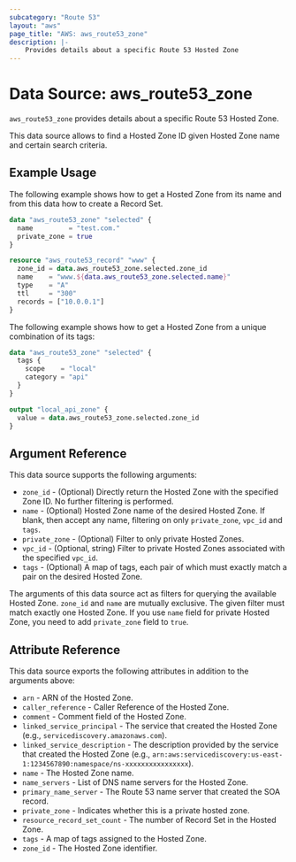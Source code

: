 ```yaml
---
subcategory: "Route 53"
layout: "aws"
page_title: "AWS: aws_route53_zone"
description: |-
    Provides details about a specific Route 53 Hosted Zone
---
```


# Data Source: aws_route53_zone

`aws_route53_zone` provides details about a specific Route 53 Hosted Zone.

This data source allows to find a Hosted Zone ID given Hosted Zone name and certain search criteria.

## Example Usage

The following example shows how to get a Hosted Zone from its name and from this data how to create a Record Set.

```terraform
data "aws_route53_zone" "selected" {
  name         = "test.com."
  private_zone = true
}

resource "aws_route53_record" "www" {
  zone_id = data.aws_route53_zone.selected.zone_id
  name    = "www.${data.aws_route53_zone.selected.name}"
  type    = "A"
  ttl     = "300"
  records = ["10.0.0.1"]
}
```

The following example shows how to get a Hosted Zone from a unique combination of its tags:

```terraform
data "aws_route53_zone" "selected" {
  tags {
    scope    = "local"
    category = "api"
  }
}

output "local_api_zone" {
  value = data.aws_route53_zone.selected.zone_id
}
```

## Argument Reference

This data source supports the following arguments:

* `zone_id` - (Optional) Directly return the Hosted Zone with the specified Zone ID. No further filtering is performed.
* `name` - (Optional) Hosted Zone name of the desired Hosted Zone. If blank, then accept any name, filtering on only `private_zone`, `vpc_id` and `tags`.
* `private_zone` - (Optional) Filter to only private Hosted Zones.
* `vpc_id` - (Optional, string) Filter to private Hosted Zones associated with the specified `vpc_id`.
* `tags` - (Optional) A map of tags, each pair of which must exactly match a pair on the desired Hosted Zone.

The arguments of this data source act as filters for querying the available
Hosted Zone. `zone_id` and `name` are mutually exclusive. The given filter must match exactly one
Hosted Zone. If you use `name` field for private Hosted Zone, you need to add `private_zone` field to `true`.

## Attribute Reference

This data source exports the following attributes in addition to the arguments above:

* `arn` - ARN of the Hosted Zone.
* `caller_reference` - Caller Reference of the Hosted Zone.
* `comment` - Comment field of the Hosted Zone.
* `linked_service_principal` - The service that created the Hosted Zone (e.g., `servicediscovery.amazonaws.com`).
* `linked_service_description` - The description provided by the service that created the Hosted Zone (e.g., `arn:aws:servicediscovery:us-east-1:1234567890:namespace/ns-xxxxxxxxxxxxxxxx`).
* `name` - The Hosted Zone name.
* `name_servers` - List of DNS name servers for the Hosted Zone.
* `primary_name_server` - The Route 53 name server that created the SOA record.
* `private_zone` - Indicates whether this is a private hosted zone.
* `resource_record_set_count` - The number of Record Set in the Hosted Zone.
* `tags` - A map of tags assigned to the Hosted Zone.
* `zone_id` - The Hosted Zone identifier.
